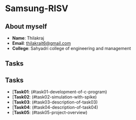 # Samsung-RISV

## About myself
- **Name**: Thilakraj
- **Email**: thilakrajt6@gmail.com
- **College**: Sahyadri college of engineering and management

## Tasks
## Tasks
- [**Task01**: (#task01-development-of-c-program)
- [**Task02**: (#task02-simulation-with-spike)
- [**Task03**: (#task03-description-of-task03)
- [**Task04**: (#task04-description-of-task04)
- [**Task05**: (#task05-project-overview)
 
